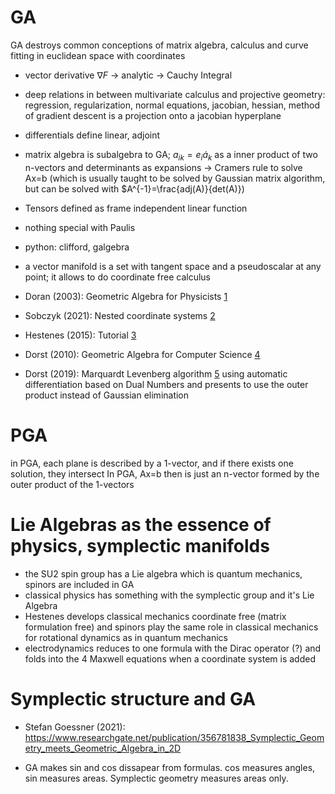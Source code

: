 # GA

GA destroys common conceptions of matrix algebra, calculus and curve fitting in euclidean space with coordinates

- vector derivative $\nabla F$ -> analytic -> Cauchy Integral
- deep relations in between multivariate calculus and projective geometry: regression, regularization, normal equations, jacobian, hessian, method of gradient descent is a projection onto a jacobian hyperplane
- differentials define linear, adjoint
- matrix algebra is subalgebra to GA; $a_{ik}=e_i \dot a_k$ as a inner product of two n-vectors and determinants as expansions -> Cramers rule to solve Ax=b (which is usually taught to be solved by Gaussian matrix algorithm, but can be solved with $A^{-1}=\frac{adj(A)}{det(A)})
- Tensors defined as frame independent linear function
- nothing special with Paulis
- python: clifford, galgebra
- a vector manifold is a set with tangent space and a pseudoscalar at any point; it allows to do coordinate free calculus 


- Doran (2003): Geometric Algebra for Physicists [1](http://deferentialgeometry.org/papers/Doran,%20Lasenby%20-%20Geometric%20Algebra%20for%20Physicists%20(2003).pdf)
- Sobczyk (2021): Nested coordinate systems [2](https://arxiv.org/pdf/2101.00976.pdf)
- Hestenes (2015): Tutorial [3](https://www.youtube.com/watch?v=ItGlUbFBFfc)
- Dorst (2010): Geometric Algebra for Computer Science [4](https://cs.uwaterloo.ca/~smann/GA/someanswers.pdf)
- Dorst (2019): Marquardt Levenberg algorithm [5](https://www.researchgate.net/profile/Steven-De-Keninck/publication/333704791_Geometric_Algebra_Levenberg-Marquardt/links/60f6fff3fb568a7098c3c633/Geometric-Algebra-Levenberg-Marquardt.pdf) using automatic differentiation based on Dual Numbers and presents to use the outer product instead of Gaussian elimination



# PGA
in PGA, each plane is described by a 1-vector, and if there exists one solution, they intersect
In PGA, Ax=b then is just an n-vector formed by the outer product of the 1-vectors

# Lie Algebras as the essence of physics, symplectic manifolds

- the SU2 spin group has a Lie algebra which is quantum mechanics, spinors are included in GA
- classical physics has something with the symplectic group and it's Lie Algebra
- Hestenes develops classical mechanics coordinate free (matrix formulation free) and spinors play the same role in classical mechanics for rotational dynamics as in quantum mechanics
- electrodynamics reduces to one formula with the Dirac operator (?) and folds into the 4 Maxwell equations when a coordinate system is added

# Symplectic structure and GA
- Stefan Goessner (2021): https://www.researchgate.net/publication/356781838_Symplectic_Geometry_meets_Geometric_Algebra_in_2D

- GA makes sin and cos dissapear from formulas. cos measures angles, sin measures areas. Symplectic geometry measures areas only.

